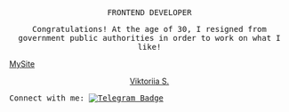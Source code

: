   <p align="center"><samp> FRONTEND DEVELOPER  </samp></p>
 
 <p align="center">
  <samp>
    Сongratulations! At the age of 30, I resigned from government public authorities in order to work on what I like!
    </samp>

<a href="https://andriivnav.if.ua/portfolio_2023/">MySite</a>
<div align="center" class="badge-base LI-profile-badge" data-locale="uk_UA" data-size="medium" data-theme="dark" data-type="VERTICAL" data-vanity="viktoriia-s-392b86273" data-version="v1"><a class="badge-base__link LI-simple-link" href="https://ua.linkedin.com/in/viktoriia-s-392b86273?trk=profile-badge">Viktoriia S.</a></div>
</p>


 <samp align="center"> Connect with me:  [![Telegram Badge](https://img.shields.io/badge/-ViktoriiaSmith-white?style=flat&logo=Telegram&logoColor=dark)](https://t.me/La_vie_chocolat) </samp>



              
